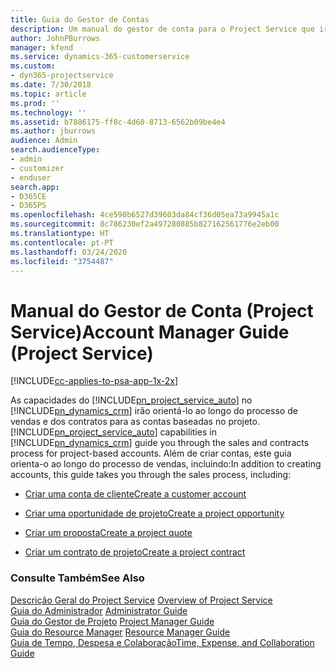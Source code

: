```yaml
---
title: Guia do Gestor de Contas
description: Um manual do gestor de conta para o Project Service que irá orientá-lo ao longo do processo de vendas e dos contratos para as contas baseadas no projeto.
author: JohnPBurrows
manager: kfend
ms.service: dynamics-365-customerservice
ms.custom:
- dyn365-projectservice
ms.date: 7/30/2018
ms.topic: article
ms.prod: ''
ms.technology: ''
ms.assetid: b7886175-ff8c-4d60-8713-6562b09be4e4
ms.author: jburrows
audience: Admin
search.audienceType:
- admin
- customizer
- enduser
search.app:
- D365CE
- D365PS
ms.openlocfilehash: 4ce590b6527d39603da84cf36d05ea73a9945a1c
ms.sourcegitcommit: 8c786230ef2a497280885b827162561776e2eb00
ms.translationtype: HT
ms.contentlocale: pt-PT
ms.lasthandoff: 03/24/2020
ms.locfileid: "3754487"
---
```

# <a name="account-manager-guide-project-service"></a><span data-ttu-id="eccc9-103">Manual do Gestor de Conta (Project Service)</span><span class="sxs-lookup"><span data-stu-id="eccc9-103">Account Manager Guide (Project Service)</span></span>

[!INCLUDE[cc-applies-to-psa-app-1x-2x](../includes/cc-applies-to-psa-app-1x-2x.md)]

<span data-ttu-id="eccc9-104">As capacidades do [!INCLUDE[pn_project_service_auto](../includes/pn-project-service-auto.md)] no [!INCLUDE[pn_dynamics_crm](../includes/pn-dynamics-crm.md)] irão orientá-lo ao longo do processo de vendas e dos contratos para as contas baseadas no projeto.</span><span class="sxs-lookup"><span data-stu-id="eccc9-104">[!INCLUDE[pn_project_service_auto](../includes/pn-project-service-auto.md)] capabilities in [!INCLUDE[pn_dynamics_crm](../includes/pn-dynamics-crm.md)] guide you through the sales and contracts process for project-based accounts.</span></span> <span data-ttu-id="eccc9-105">Além de criar contas, este guia orienta-o ao longo do processo de vendas, incluindo:</span><span class="sxs-lookup"><span data-stu-id="eccc9-105">In addition to creating accounts, this guide takes you through the sales process, including:</span></span>  
  
-   [<span data-ttu-id="eccc9-106">Criar uma conta de cliente</span><span class="sxs-lookup"><span data-stu-id="eccc9-106">Create a customer account</span></span>](../project-service/create-customer-account.md)  
  
-   [<span data-ttu-id="eccc9-107">Criar uma oportunidade de projeto</span><span class="sxs-lookup"><span data-stu-id="eccc9-107">Create a project opportunity</span></span>](../project-service/create-project-opportunity.md)  
  
-   [<span data-ttu-id="eccc9-108">Criar um proposta</span><span class="sxs-lookup"><span data-stu-id="eccc9-108">Create a project quote</span></span>](../project-service/create-project-quote.md)  
  
-   [<span data-ttu-id="eccc9-109">Criar um contrato de projeto</span><span class="sxs-lookup"><span data-stu-id="eccc9-109">Create a project contract</span></span>](../project-service/create-project-contract.md)  
  
  
### <a name="see-also"></a><span data-ttu-id="eccc9-110">Consulte Também</span><span class="sxs-lookup"><span data-stu-id="eccc9-110">See Also</span></span>  
 <span data-ttu-id="eccc9-111">[Descrição Geral do Project Service](../project-service/overview.md) </span><span class="sxs-lookup"><span data-stu-id="eccc9-111">[Overview of Project Service](../project-service/overview.md) </span></span>  
 <span data-ttu-id="eccc9-112">[Guia do Administrador](../project-service/admin-guide.md) </span><span class="sxs-lookup"><span data-stu-id="eccc9-112">[Administrator Guide](../project-service/admin-guide.md) </span></span>  
 <span data-ttu-id="eccc9-113">[Guia do Gestor de Projeto](../project-service/project-manager-guide.md) </span><span class="sxs-lookup"><span data-stu-id="eccc9-113">[Project Manager Guide](../project-service/project-manager-guide.md) </span></span>  
 <span data-ttu-id="eccc9-114">[Guia do Resource Manager](../project-service/resource-manager-guide.md) </span><span class="sxs-lookup"><span data-stu-id="eccc9-114">[Resource Manager Guide](../project-service/resource-manager-guide.md) </span></span>  
 [<span data-ttu-id="eccc9-115">Guia de Tempo, Despesa e Colaboração</span><span class="sxs-lookup"><span data-stu-id="eccc9-115">Time, Expense, and Collaboration Guide</span></span>](../project-service/time-expense-collaboration-guide.md)
